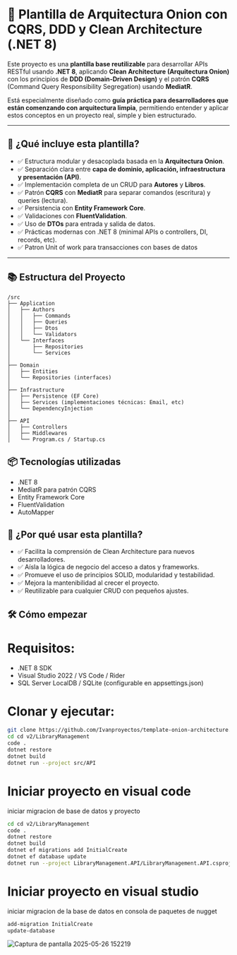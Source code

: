 # 🧱 Plantilla de Arquitectura Onion con CQRS, DDD y Clean Architecture (.NET 8)

Este proyecto es una **plantilla base reutilizable** para desarrollar APIs RESTful usando **.NET 8**, aplicando **Clean Architecture (Arquitectura Onion)** con los principios de **DDD (Domain-Driven Design)** y el patrón **CQRS** (Command Query Responsibility Segregation) usando **MediatR**.

Está especialmente diseñado como **guía práctica para desarrolladores que están comenzando con arquitectura limpia**, permitiendo entender y aplicar estos conceptos en un proyecto real, simple y bien estructurado.

---

## 🚀 ¿Qué incluye esta plantilla?

- ✅ Estructura modular y desacoplada basada en la **Arquitectura Onion**.
- ✅ Separación clara entre **capa de dominio, aplicación, infraestructura y presentación (API)**.
- ✅ Implementación completa de un CRUD para **Autores** y **Libros**.
- ✅ Patrón **CQRS** con **MediatR** para separar comandos (escritura) y queries (lectura).
- ✅ Persistencia con **Entity Framework Core**.
- ✅ Validaciones con **FluentValidation**.
- ✅ Uso de **DTOs** para entrada y salida de datos.
- ✅ Prácticas modernas con .NET 8 (minimal APIs o controllers, DI, records, etc).
- ✅ Patron Unit of work para transacciones con bases de datos

---

## 📚 Estructura del Proyecto

```plaintext
/src
├── Application
│   ├── Authors
│   │   ├── Commands
│   │   ├── Queries
│   │   ├── Dtos
│   │   └── Validators
│   └── Interfaces
│       ├── Repositories
│       └── Services
│
├── Domain
│   ├── Entities
│   └── Repositories (interfaces)
│
├── Infrastructure
│   ├── Persistence (EF Core)
│   ├── Services (implementaciones técnicas: Email, etc)
│   └── DependencyInjection
│
├── API
│   ├── Controllers
│   ├── Middlewares
│   └── Program.cs / Startup.cs
```
## 📦 Tecnologías utilizadas

- .NET 8
- MediatR para patrón CQRS
- Entity Framework Core
- FluentValidation
- AutoMapper

## 🧠 ¿Por qué usar esta plantilla?

- ✅ Facilita la comprensión de Clean Architecture para nuevos desarrolladores.
- ✅ Aísla la lógica de negocio del acceso a datos y frameworks.
- ✅ Promueve el uso de principios SOLID, modularidad y testabilidad.
- ✅ Mejora la mantenibilidad al crecer el proyecto.
- ✅ Reutilizable para cualquier CRUD con pequeños ajustes.

## 🛠️ Cómo empezar

# Requisitos:
- .NET 8 SDK
- Visual Studio 2022 / VS Code / Rider
- SQL Server LocalDB / SQLite (configurable en appsettings.json)

# Clonar y ejecutar:

```bash
git clone https://github.com/Ivanproyectos/template-onion-architecture.git
cd cd v2/LibraryManagement
code . 
dotnet restore
dotnet build
dotnet run --project src/API
```
# Iniciar proyecto en visual code 
iniciar migracion de base de datos y proyecto
```bash
cd cd v2/LibraryManagement
code . 
dotnet restore
dotnet build
dotnet ef migrations add InitialCreate
dotnet ef database update
dotnet run --project LibraryManagement.API/LibraryManagement.API.csproj
```
# Iniciar proyecto en visual studio

iniciar migracion de la base de datos en consola de paquetes de nugget
```bash
add-migration InitialCreate
update-database 
```

![Captura de pantalla 2025-05-26 152219](https://github.com/user-attachments/assets/9446550e-e724-45ce-b8fe-a9e129c25380)



